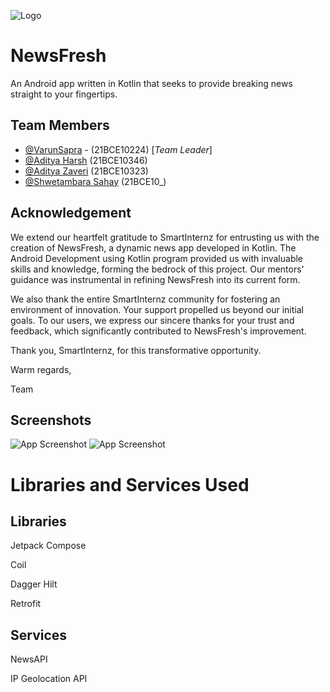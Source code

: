 
![Logo](https://varun-demo1.s3.eu-north-1.amazonaws.com/NewsFresh.png)


# NewsFresh

An Android app written in Kotlin that seeks to provide breaking news straight to your fingertips.

## Team Members

- [@VarunSapra](https://github.com/Varun0607) - (21BCE10224) [_Team Leader_]
- [@Aditya Harsh](https://github.com/) (21BCE10346)
- [@Aditya Zaveri](https://github.com/zaveriiadi) (21BCE10323)
- [@Shwetambara Sahay](https://github.com/ShwetambaraSahay) (21BCE10_)



## Acknowledgement

We extend our heartfelt gratitude to SmartInternz for entrusting us with the creation of NewsFresh, a dynamic news app developed in Kotlin. The Android Development using Kotlin program provided us with invaluable skills and knowledge, forming the bedrock of this project. Our mentors' guidance was instrumental in refining NewsFresh into its current form.

We also thank the entire SmartInternz community for fostering an environment of innovation. Your support propelled us beyond our initial goals. To our users, we express our sincere thanks for your trust and feedback, which significantly contributed to NewsFresh's improvement.

Thank you, SmartInternz, for this transformative opportunity.

Warm regards,

Team 

## Screenshots

![App Screenshot](https://varun-demo1.s3.eu-north-1.amazonaws.com/darkmode.png) 
![App Screenshot](https://varun-demo1.s3.eu-north-1.amazonaws.com/lightmode.png) 
# Libraries and Services Used

Libraries
-


Jetpack Compose

Coil

Dagger Hilt

Retrofit


Services
-


NewsAPI

IP Geolocation API